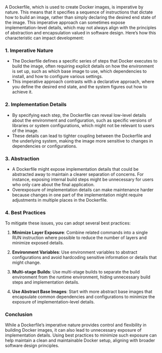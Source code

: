 A Dockerfile, which is used to create Docker images, is imperative by nature. This means that it specifies a sequence of instructions that dictate how to build an image, rather than simply declaring the desired end state of the image. This imperative approach can sometimes expose implementation-level details, which may not always align with the principles of abstraction and encapsulation  valued in software design. Here’s how this characteristic can impact development:

### 1. **Imperative Nature**

- The Dockerfile defines a specific series of steps that Docker executes to build the image, often requiring explicit details on how the environment is set up, such as which base image to use, which dependencies to install, and how to configure various settings.
- This imperative approach contrasts with a declarative approach, where you define the desired end state, and the system figures out how to achieve it.

### 2. **Implementation Details**

- By specifying each step, the Dockerfile can reveal low-level details about the environment and configuration, such as specific versions of libraries or system configurations, which might not be relevant to users of the image.
- These details can lead to tighter coupling between the Dockerfile and the underlying system, making the image more sensitive to changes in dependencies or configurations.

### 3. **Abstraction**

- A Dockerfile might expose implementation details that could be abstracted away to maintain a clearer separation of concerns. For instance, exposing internal build steps might be unnecessary for users who only care about the final application.
- Overexposure of implementation details can make maintenance harder because changes in one part of the implementation might require adjustments in multiple places in the Dockerfile.

### 4. **Best Practices**

To mitigate these issues, you can adopt several best practices:

1. **Minimize Layer Exposure**: Combine related commands into a single RUN instruction where possible to reduce the number of layers and minimize exposed details.

2. **Environment Variables**: Use environment variables to abstract configurations and avoid hardcoding sensitive information or details that might change.

3. **Multi-stage Builds**: Use multi-stage builds to separate the build environment from the runtime environment, hiding unnecessary build steps and implementation details.

4. **Use Abstract Base Images**: Start with more abstract base images that encapsulate common dependencies and configurations to minimize the exposure of implementation-level details.

### Conclusion

While a Dockerfile’s imperative nature provides control and flexibility in building Docker images, it can also lead to unnecessary exposure of implementation details. Using best practices to minimize such exposure can help maintain a clean and maintainable Docker setup, aligning with broader software design principles.